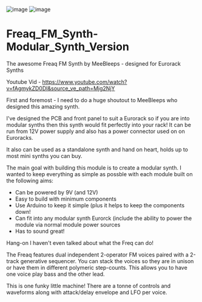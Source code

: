 ![image](https://github.com/user-attachments/assets/0f365cef-3fff-4e9e-9f6b-b830ca37858e)
![image](https://github.com/user-attachments/assets/03b1d349-1688-4cc1-b6a4-e923bcde2c75)
# Freaq_FM_Synth-Modular_Synth_Version

 The awesome Freaq FM Synth by MeeBleeps - designed for Eurorack Synths

Youtube Vid - https://www.youtube.com/watch?v=fAgmykZD0DI&source_ve_path=Mjg2NjY

First and foremost - I need to do a huge shoutout to MeeBleeps who designed this amazing synth. 

I've designed the PCB and front panel to suit a Eurorack  so if you are into modular synths then this synth would fit perfectly into your rack! It can be run from 12V power supply and also has a power connector used on on Euroracks.

It also can be used as a standalone synth and hand on heart, holds up to most mini synths you can buy.

The main goal with building this module is to create a modular synth. I wanted to keep everything as simple as possble with each module built on the following aims:

 - Can be powered by 9V (and 12V)
 - Easy to build with minimum components
 - Use Arduino to keep it simple (plus it helps to keep the components down!
 - Can fit into any modular synth Eurorck (include the ability to power the module via normal module power sources
 - Has to sound great!

Hang-on I haven't even talked about what the Freq can do!

The Freaq features dual independent 2-operator FM voices paired with a 2-track generative sequencer. You can stack the voices so they are in unison or have them in different polymeric step-counts. This allows you to have one voice play bass and the other lead.

This is one funky little machine! There are a tonne of controls and waveforms along with attack/delay envelope and LFO per voice.

